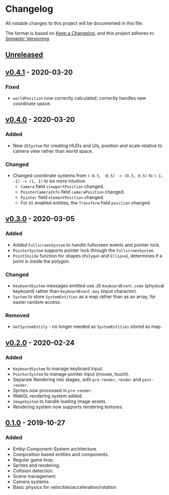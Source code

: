 # Changelog
All notable changes to this project will be documented in this file.

The format is based on [Keep a Changelog](https://keepachangelog.com/en/1.0.0/),
and this project adheres to [Semantic Versioning](https://semver.org/spec/v2.0.0.html).

## [Unreleased]

## [v0.4.1] - 2020-03-20
### Fixed
- `worldPosition` now correctly calculated; correctly handles new coordinate space.

## [v0.4.0] - 2020-03-20
### Added
- New `UISystem` for creating HUDs and UIs, position and scale relative to camera view rather than world space.
### Changed
- Changed coordinate systems from `(-0.5, -0.5) -> (0.5, 0.5)` to `(-1, -1) -> (1, 1)` to be more intuitive.
  - `Camera` field `viewportPosition` changed.
  - `PointerCameraInfo` field `cameraPosition` changed.
  - `Pointer` field `elementPosition` changed.
  - For `UI` enabled entities, the `Transform` field `position` changed.

## [v0.3.0] - 2020-03-05
### Added
- Added `FullscreenSystem` to handle fullscreen events and pointer lock.
- `PointerSystem` supports pointer lock through the `FullscreenSystem`.
- `PointInside` function for shapes (`Polygon` and `Ellipse`), determines if a point is inside the polygon.
### Changed
- `KeyboardSystem` messages emitted use JS `KeyboardEvent.code` (physical keyboard) rather than `KeyboardEvent.key` (input character).
- `System` to store `SystemEntities` as a map rather than as an array, for easier random access.
### Removed
- `GetSystemEntity` - no longer needed as `SystemEntities` stored as map.

## [v0.2.0] - 2020-02-24
### Added
- `KeyboardSystem` to manage keyboard input.
- `PointerSystem` to manage pointer input (mouse, touch).
- Separate Rendering into stages, with `pre-render`, `render` and `post-render`. 
- Sprites now processed in `pre-render`.
- WebGL rendering system added.
- `ImageSystem` to handle loading image assets.
- Rendering system now supports rendering textures.

## [0.1.0] - 2019-10-27
### Added
- Entity-Component-System architecture.
- Composition based entities and components.
- Regular game loop.
- Sprites and rendering.
- Collision detection.
- Scene management.
- Camera systems.
- Basic physics for velocities/acceleration/rotation.

[Unreleased]: https://github.com/jamjarlabs/jamjar/compare/v0.4.1...HEAD
[v0.4.1]: https://github.com/jamjarlabs/jamjar/compare/v0.4.0...v0.4.1
[v0.4.0]: https://github.com/jamjarlabs/jamjar/compare/v0.3.0...v0.4.0
[v0.3.0]: https://github.com/jamjarlabs/jamjar/compare/v0.2.0...v0.3.0
[v0.2.0]: https://github.com/jamjarlabs/jamjar/compare/0.1.0...v0.2.0
[0.1.0]: https://github.com/jamjarlabs/jamjar/releases/tag/0.1.0